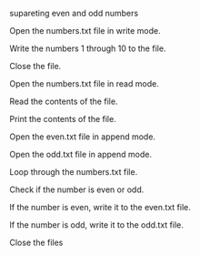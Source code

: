 supareting even and odd numbers

Open the numbers.txt file in write mode.

Write the numbers 1 through 10 to the file.

Close the file.

Open the numbers.txt file in read mode.

Read the contents of the file.

Print the contents of the file.

Open the even.txt file in append mode.

Open the odd.txt file in append mode.

Loop through the numbers.txt file.

Check if the number is even or odd.

If the number is even, write it to the even.txt file.

If the number is odd, write it to the odd.txt file.

Close the files
